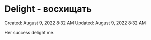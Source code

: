 # Delight - восхищать

Created: August 9, 2022 8:32 AM
Updated: August 9, 2022 8:32 AM

Her success delight me.